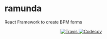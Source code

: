 # ramunda
React Framework to create BPM forms

<p align="center">
    <a href="https://travis-ci.org/ramunda/ramunda">
        <img alt="Travis" src="https://travis-ci.org/ramunda/ramunda.png?branch=master" />
    </a>
    <a href="https://codecov.io/gh/ramunda/ramunda">
        <img alt="Codecov" src="https://img.shields.io/codecov/c/github/ramunda/ramunda/master.svg?style=flat-square" />
    </a>
</p>
